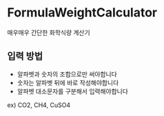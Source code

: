 # FormulaWeightCalculator
매우매우 간단한 화학식량 계산기

## 입력 방법
- 알파벳과 숫자의 조합으로만 써야합니다
- 숫자는 알파벳 뒤에 바로 작성해야합니다
- 알파벳 대소문자를 구분해서 입력해야합니다<br>

ex) CO2, CH4, CuSO4
